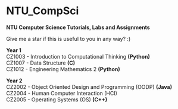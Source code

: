 # NTU_CompSci
<b>NTU Computer Science Tutorials, Labs and Assignments</b>

Give me a star if this is useful to you in any way? :)

<b>Year 1</b><br>
CZ1003 - Introduction to Computational Thinking <b>(Python)</b></br>
CZ1007 - Data Structure <b>(C)</b><br>
CZ1012 - Engineering Mathematics 2 <b>(Python)</b>

<b>Year 2</b><br>
CZ2002 - Object Oriented Design and Programming (OODP) <b>(Java)</b><br>
CZ2004 - Human Computer Interaction (HCI) <br>
CZ2005 - Operating Systems (OS) <b>(C++)</b>
